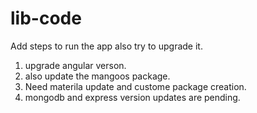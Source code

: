 # lib-code

Add steps to run the app also try to upgrade it.

1. upgrade angular verson.
2. also update the mangoos package.
3. Need materila update and custome package creation.
4. mongodb and express version updates are pending.
